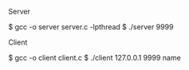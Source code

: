Server

$ gcc -o server server.c -lpthread
$ ./server 9999

Client

$ gcc -o client client.c
$ ./client 127.0.0.1 9999 name
